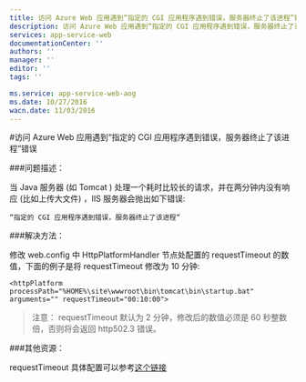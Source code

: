 ```yaml
---
title: 访问 Azure Web 应用遇到“指定的 CGI 应用程序遇到错误，服务器终止了该进程”错误
description: 访问 Azure Web 应用遇到“指定的 CGI 应用程序遇到错误，服务器终止了该进程”错误。
services: app-service-web
documentationCenter: ''
authors: ''
manager: ''
editor: ''
tags: ''

ms.service: app-service-web-aog
ms.date: 10/27/2016
wacn.date: 11/03/2016
---
```


#访问 Azure Web 应用遇到“指定的 CGI 应用程序遇到错误，服务器终止了该进程”错误

###问题描述：

当 Java 服务器 (如 Tomcat ) 处理一个耗时比较长的请求，并在两分钟内没有响应 (比如上传大文件) ，IIS 服务器会抛出如下错误:

```
“指定的 CGI 应用程序遇到错误，服务器终止了该进程“
```

###解决方法：

修改 web.config 中 HttpPlatformHandler 节点处配置的 requestTimeout 的数值，下面的例子是将 requestTimeout 修改为 10 分钟:

```
<httpPlatform processPath="%HOME%\site\wwwroot\bin\tomcat\bin\startup.bat" arguments="" requestTimeout="00:10:00"> 
```

>注意： requestTimeout 默认为 2 分钟，修改后的数值必须是 60 秒整数倍，否则将会返回 http502.3 错误。 

###其他资源：

requestTimeout 具体配置可以参考[这个链接](https://www.iis.net/learn/extensions/httpplatformhandler/httpplatformhandler-configuration-reference)